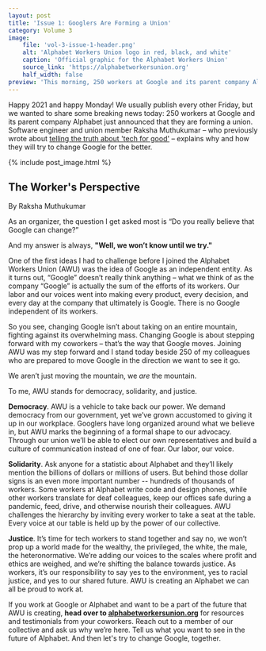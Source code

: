 ```yaml
---
layout: post
title: 'Issue 1: Googlers Are Forming a Union'
category: Volume 3
image:
    file: 'vol-3-issue-1-header.png'
    alt: 'Alphabet Workers Union logo in red, black, and white'
    caption: 'Official graphic for the Alphabet Workers Union'
    source_link: 'https://alphabetworkersunion.org'
    half_width: false
preview: 'This morning, 250 workers at Google and its parent company Alphabet announced that they are forming a union.'
---
```


Happy 2021 and happy Monday! We usually publish every other Friday, but we wanted to share some breaking news today: 250 workers at Google and its parent company Alphabet just announced that they are forming a union. Software engineer and union member Raksha Muthukumar – who previously wrote about [telling the truth about 'tech for good'](https://news.techworkerscoalition.org/2020/11/13/issue-14/) – explains why and how they will try to change Google for the better.

<!--excerpt-->

{% include post_image.html %}

## The Worker's Perspective

By Raksha Muthukumar

As an organizer, the question I get asked most is “Do you really believe that Google can change?”

And my answer is always, **"Well, we won’t know until we try."**

One of the first ideas I had to challenge before I joined the Alphabet Workers Union (AWU) was the idea of Google as an independent entity. As it turns out, “Google” doesn’t really think anything – what we think of as the company “Google” is actually the sum of the efforts of its workers. Our labor and our voices went into making every product, every decision, and every day at the company that ultimately is Google. There is no Google independent of its workers.

So you see, changing Google isn’t about taking on an entire mountain, fighting against its overwhelming mass. Changing Google is about stepping forward with my coworkers – that’s the way that Google moves. Joining AWU was my step forward and I stand today beside 250 of my colleagues who are prepared to move Google in the direction we want to see it go. 

We aren’t just moving the mountain, we *are* the mountain. 

To me, AWU stands for democracy, solidarity, and justice.

**Democracy**. AWU is a vehicle to take back our power. We demand democracy from our government, yet we’ve grown accustomed to giving it up in our workplace. Googlers have long organized around what we believe in, but AWU marks the beginning of a formal shape to our advocacy. Through our union we’ll be able to elect our own representatives and build a culture of communication instead of one of fear. Our labor, our voice.

**Solidarity**. Ask anyone for a statistic about Alphabet and they’ll likely mention the billions of dollars or millions of users. But behind those dollar signs is an even more important number -- hundreds of thousands of workers. Some workers at Alphabet write code and design phones, while other workers translate for deaf colleagues, keep our offices safe during a pandemic, feed, drive, and otherwise nourish their colleagues. AWU challenges the hierarchy by inviting every worker to take a seat at the table. Every voice at our table is held up by the power of our collective.

**Justice**. It’s time for tech workers to stand together and say no, we won’t prop up a world made for the wealthy, the privileged, the white, the male, the heteronormative. We’re adding our voices to the scales where profit and ethics are weighed, and we’re shifting the balance towards justice. As workers, it’s our responsibility to say yes to the environment, yes to racial justice, and yes to our shared future. AWU is creating an Alphabet we can all be proud to work at.

If you work at Google or Alphabet and want to be a part of the future that AWU is creating, **head over to [alphabetworkersunion.org](https://alphabetworkersunion.org)** for resources and testimonials from your coworkers. Reach out to a member of our collective and ask us why we’re here. Tell us what you want to see in the future of Alphabet. And then let's try to change Google, together.
